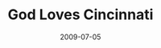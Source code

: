 ---
layout: message
category: message
series: "We Love Cincinnati"
title: "God Loves Cincinnati"
date: 2009-07-05
message_id: 570
---